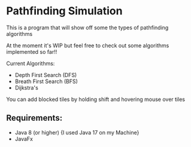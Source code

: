 # Pathfinding Simulation
 This is a program that will show off some the types of pathfinding algorithms

At the moment it's WIP but feel free to check out some algorithms implemented so far!!

Current Algorithms:
- Depth First Search (DFS)
- Breath First Search (BFS)
- Dijkstra's 

You can add blocked tiles by holding shift and hovering mouse over tiles

**Requirements:**
-
- Java 8 (or higher)  {I used Java 17 on my Machine}
- JavaFx
